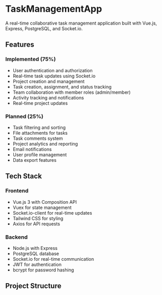 # TaskManagementApp

A real-time collaborative task management application built with Vue.js, Express, PostgreSQL, and Socket.io.

## Features

### Implemented (75%)
- User authentication and authorization
- Real-time task updates using Socket.io
- Project creation and management
- Task creation, assignment, and status tracking
- Team collaboration with member roles (admin/member)
- Activity tracking and notifications
- Real-time project updates

### Planned (25%)
- Task filtering and sorting
- File attachments for tasks
- Task comments system
- Project analytics and reporting
- Email notifications
- User profile management
- Data export features

## Tech Stack

### Frontend
- Vue.js 3 with Composition API
- Vuex for state management
- Socket.io-client for real-time updates
- Tailwind CSS for styling
- Axios for API requests

### Backend
- Node.js with Express
- PostgreSQL database
- Socket.io for real-time communication
- JWT for authentication
- bcrypt for password hashing

## Project Structure